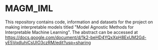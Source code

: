 # MAGM_IML
This repository contains code, information and datasets for the project on making interpretable models titled "Model Agnostic Methods for Interpretable Machine Learning". The abstract can be accessed at https://docs.google.com/document/d/1k2-beHD4YQxXpH8ExUM2Gd-yE5VqdluhiCsUIO3czRM/edit?usp=sharing
